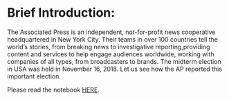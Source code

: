 # Brief Introduction:
The Associated Press is an independent, not-for-profit news cooperative headquartered in New York City. Their teams in over 100 countries tell the world’s stories, from breaking news to investigative reporting,providing content and services to help engage audiences worldwide, working with companies of all types, from broadcasters to brands.
The midterm election in USA was held in November 16, 2018. Let us see how the AP reported this important election.

Please read the notebook [HERE](https://nbviewer.jupyter.org/github/yaonuan1995/python-data-assignments/blob/master/Assignment2/apnews%20analyst.ipynb).


